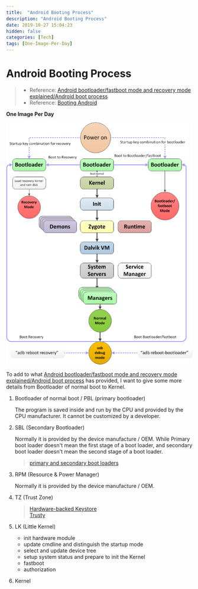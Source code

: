 ```yaml
---
title:  "Android Booting Process"
description: "Android Booting Process"
date: 2019-10-27 15:04:23
hidden: false
categories: [Tech]
tags: [One-Image-Per-Day]
---
```

# Android Booting Process

> * Reference: [Android bootloader/fastboot mode and recovery mode explained/Android boot process](https://tektab.com/2015/10/31/android-bootloaderfastboot-mode-and-recovery-mode-explained/)
> * Reference: [Booting Android](http://2net.co.uk/slides/android-boot-slides-2.0.pdf)

**One Image Per Day**

![android-booting-process](android-booting-process.png "Android Booting Process")

To add to what [Android bootloader/fastboot mode and recovery mode explained/Android boot process](https://tektab.com/2015/10/31/android-bootloaderfastboot-mode-and-recovery-mode-explained/) has provided, I want to give some more details from Bootloader of normal boot to Kernel.

  1. Bootloader of normal boot / PBL (primary bootloader)
  
     The program is saved inside and run by the CPU and provided by the CPU manufacturer. It cannot be customized by a developer.
     
  2. SBL (Secondary Bootloader)
    
     Normally it is provided by the device manufacture / OEM. While Primary boot loader doesn't mean the first stage of a boot loader, and secondary boot loader doesn't mean the second stage of a boot loader.
     
     > [primary and secondary boot loaders](https://superuser.com/questions/707050/primary-and-secondary-boot-loaders)
     
  3. RPM (Resource & Power Manager)      
  
     Normally it is provided by the device manufacture / OEM.
     
  4. TZ (Trust Zone)
  
     > [Hardware-backed Keystore](https://source.android.com/security/keystore)   
     > [Trusty](https://source.android.com/security/trusty)
     
  5. LK (Little Kernel)
  
     * init hardware module
     * update cmdline and distinguish the startup mode
     * select and update device tree
     * setup system status and prepare to init the Kernel
     * fastboot
     * authorization
     
  6. Kernel        
      
